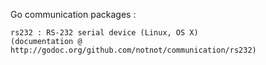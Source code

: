 Go communication packages :

	rs232 : RS-232 serial device (Linux, OS X)
	(documentation @ http://godoc.org/github.com/notnot/communication/rs232)
